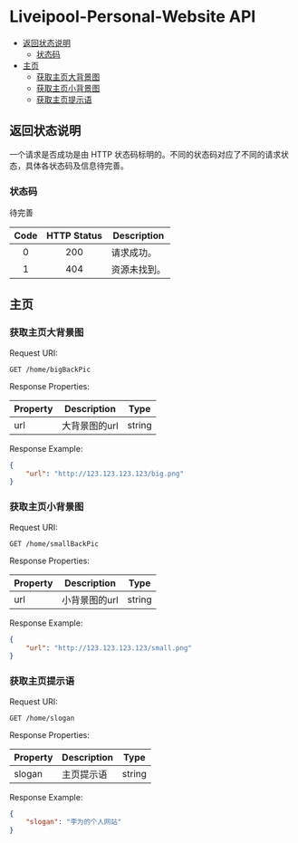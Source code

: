 # Liveipool-Personal-Website API

<!-- MarkdownTOC -->

- [返回状态说明](#返回状态说明)
    - [状态码](#状态码)
- [主页](#主页)
    - [获取主页大背景图](#获取主页大背景图)
    - [获取主页小背景图](#获取主页小背景图)
    - [获取主页提示语](#获取主页提示语)

<!-- /MarkdownTOC -->

<a name="返回状态说明"></a>
## 返回状态说明

一个请求是否成功是由 HTTP 状态码标明的。不同的状态码对应了不同的请求状态，具体各状态码及信息待完善。

<a name="状态码"></a>
### 状态码
待完善

| Code | HTTP Status | Description |
|:----:|:-----------:|-------------|
|0|200|请求成功。
|1|404|资源未找到。

<a name="主页"></a>
## 主页

<a name="获取主页大背景图"></a>
### 获取主页大背景图

Request URI:

```
GET /home/bigBackPic
```

Response Properties:

| Property | Description | Type |
|----------|-------------|------|
|url|大背景图的url|string|

Response Example:

```json
{
    "url": "http://123.123.123.123/big.png"
}
```

<a name="获取主页小背景图"></a>
### 获取主页小背景图

Request URI:

```
GET /home/smallBackPic
```

Response Properties:

| Property | Description | Type |
|----------|-------------|------|
|url|小背景图的url|string|

Response Example:

```json
{
    "url": "http://123.123.123.123/small.png"
}
```

<a name="获取主页提示语"></a>
### 获取主页提示语

Request URI:

```
GET /home/slogan
```

Response Properties:

| Property | Description | Type |
|----------|-------------|------|
|slogan|主页提示语|string|

Response Example:

```json
{
    "slogan": "李为的个人网站"
}
```

